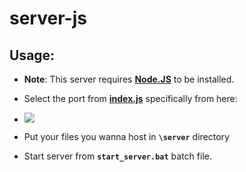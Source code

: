 # server-js

## Usage:
- **Note**: This server requires [**Node.JS**](https://nodejs.org) to be installed.

- Select the port from [**index.js**](/index.js) specifically from here:

- ![](https://cdn.discordapp.com/attachments/1007382561368055989/1010361373840113784/unknown.png)

- Put your files you wanna host in **`\server`** directory

- Start server from **`start_server.bat`** batch file.